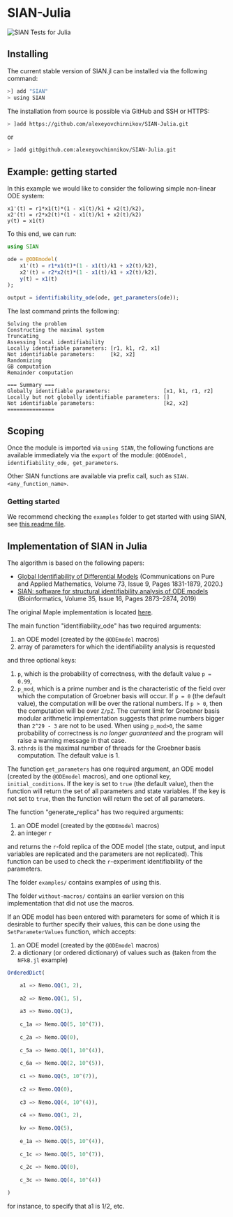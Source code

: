 # SIAN-Julia
![SIAN Tests for Julia](https://github.com/iliailmer/SIAN-Julia/workflows/SIAN%20Tests%20for%20Julia/badge.svg)

## Installing

The current stable version of SIAN.jl can be installed via the following command:

```zsh
>] add "SIAN"
> using SIAN
```

The installation from source is possible via GitHub and SSH or HTTPS:
```zsh
> ]add https://github.com/alexeyovchinnikov/SIAN-Julia.git
```
or
```zsh
> ]add git@github.com:alexeyovchinnikov/SIAN-Julia.git
```

## Example: getting started

In this example we would like to consider the following simple non-linear ODE system:
```
x1'(t) = r1*x1(t)*(1 - x1(t)/k1 + x2(t)/k2),
x2'(t) = r2*x2(t)*(1 - x1(t)/k1 + x2(t)/k2)
y(t) = x1(t)
```

To this end, we can run:
```julia
using SIAN

ode = @ODEmodel(
    x1'(t) = r1*x1(t)*(1 - x1(t)/k1 + x2(t)/k2),
    x2'(t) = r2*x2(t)*(1 - x1(t)/k1 + x2(t)/k2),
    y(t) = x1(t)
);

output = identifiability_ode(ode, get_parameters(ode));
```

The last command prints the following:
```
Solving the problem
Constructing the maximal system
Truncating
Assessing local identifiability
Locally identifiable parameters: [r1, k1, r2, x1]
Not identifiable parameters:     [k2, x2]
Randomizing
GB computation
Remainder computation

=== Summary ===
Globally identifiable parameters:                 [x1, k1, r1, r2]
Locally but not globally identifiable parameters: []
Not identifiable parameters:                      [k2, x2]
===============
```

## Scoping

Once the module is imported via `using SIAN`, the following functions are available immediately via the `export` of the module: `@ODEmodel, identifiability_ode, get_parameters`.

Other SIAN functions are available via prefix call, such as `SIAN.<any_function_name>`.

### Getting started

We recommend checking the `examples` folder to get started with using SIAN, see [this readme file](./examples/README.md).
## Implementation of SIAN in Julia

The algorithm is based on the following papers:
* [Global Identifiability of Differential Models](https://onlinelibrary.wiley.com/doi/abs/10.1002/cpa.21921) (Communications on Pure and Applied Mathematics, Volume 73, Issue 9, Pages 1831-1879, 2020.) 
* [SIAN: software for structural identifiability analysis of ODE models](https://doi.org/10.1093/bioinformatics/bty1069) (Bioinformatics, Volume 35, Issue 16, Pages 2873–2874, 2019)

The original Maple implementation is located [here](https://github.com/pogudingleb/SIAN).

The main function "identifiability_ode" has two required arguments:

1) an ODE model (created by the `@ODEmodel` macros)
2) array of parameters for which the identifiability analysis is requested

and three optional keys:

1) `p`, which is the probability of correctness, with the default value `p = 0.99`, 
2) `p_mod`, which is a prime number and is the characteristic of the field over which the computation of Groebner basis will occur. If `p = 0` (the default value), the computation will be over the rational numbers. If `p > 0`, then the computation will be over `Z/pZ`. The current limit for Groebner basis modular arithmetic implementation suggests that prime numbers bigger than `2^29 - 3` are not to be used. When using `p_mod>0`, the same probability of correctness is _no longer guaranteed_ and the program will raise a warning message in that case.
3) `nthrds` is the maximal number of threads for the Groebner basis computation. The default value is 1.

The function `get_parameters` has one required argument, an ODE model (created by the `@ODEmodel` macros), and one optional key, `initial_conditions`. If the key is set to `true` (the default value), then the function will return the set of all parameters and state variables. If the key is not set to `true`, then the function will return the set of all parameters.

The function "generate_replica" has two required arguments:

1) an ODE model (created by the `@ODEmodel` macros)
2) an integer `r`

and returns the `r`-fold replica of the ODE model (the state, output, and input variables are replicated and the parameters are not replicated). This function can be used to check the `r`-experiment identifiability of the parameters.

The folder `examples/` contains examples of using this.

The folder `without-macros/` contains an earlier version on this implementation that did not use the macros.

If an ODE model has been entered with parameters for some of which it is desirable to further specify their values, this can be done using the `SetParameterValues` function, which accepts:

1) an ODE model (created by the `@ODEmodel` macros)
2) a dictionary (or ordered dictionary) of values such as (taken from the `NFkB.jl` example)

```julia
OrderedDict(

    a1 => Nemo.QQ(1, 2),   
    
    a2 => Nemo.QQ(1, 5),
    
    a3 => Nemo.QQ(1),
    
    c_1a => Nemo.QQ(5, 10^(7)),
    
    c_2a => Nemo.QQ(0),
    
    c_5a => Nemo.QQ(1, 10^(4)),
    
    c_6a => Nemo.QQ(2, 10^(5)),
    
    c1 => Nemo.QQ(5, 10^(7)),
    
    c2 => Nemo.QQ(0),
    
    c3 => Nemo.QQ(4, 10^(4)),
    
    c4 => Nemo.QQ(1, 2),
    
    kv => Nemo.QQ(5),
    
    e_1a => Nemo.QQ(5, 10^(4)),
    
    c_1c => Nemo.QQ(5, 10^(7)),
    
    c_2c => Nemo.QQ(0),
    
    c_3c => Nemo.QQ(4, 10^(4))

)
```

for instance, to specify that a1 is 1/2, etc.